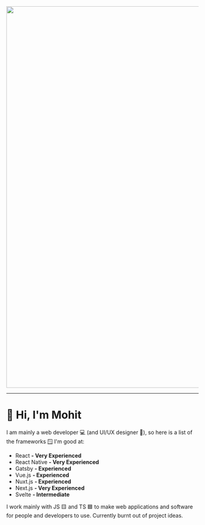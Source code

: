 <html>
  <img src="https://github.com/atomisadev/atomisadev/assets/99760654/0c5dde56-908f-4a56-9a2c-90236ddb7547" width="1000" />
</html>

---
# 👋 Hi, I'm Mohit

I am mainly a web developer 💻 (and UI/UX designer 🎨), so here is a list of the frameworks 🪟 I'm good at:
- React **- Very Experienced**
- React Native **- Very Experienced**
- Gatsby **- Experienced**
- Vue.js **- Experienced**
- Nuxt.js **- Experienced**
- Next.js **- Very Experienced**
- Svelte **- Intermediate**

I work mainly with JS 🟨 and TS 🟦 to make web applications and software for people and developers to use. Currently burnt out of project ideas.
